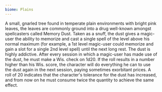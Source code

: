 ```yaml
---
biome: Plains
---
```

A small, gnarled tree found in temperate plain environments with bright pink leaves, the leaves are commonly ground into a drug well-known amongst spellcasters called Memory Dust. Taken as a snuff, the dust gives a magic-user the ability to memorize and cast a single spell of the level above his normal maximum (for example, a 1st level magic-user could memorize and gain a slot for a single 2nd level spell) until the next long rest. The dust is highly addictive. After every session in which a magic-user has made use of the dust, he must make a Wis. check on 1d20. If the roll results in a number higher than his Wis. score, the character will do everything he can to use the dust again in the next session, paying sometimes exorbitant prices. A roll of 20 indicates that the character's tolerance for the dust has increased, and from now on he must consume twice the quantity to achieve the same effect. 

